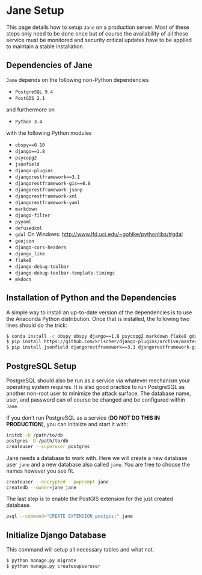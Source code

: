 # Jane Setup

This page details how to setup `Jane` on a production server. Most of these
steps only need to be done once but of course the availability of all these
service must be monitored and security critical updates have to be applied to
maintain a stable installation.

## Dependencies of Jane

`Jane` depends on the following non-Python dependencies

* `PostgreSQL 9.4`
* `PostGIS 2.1`

and furthermore on

* `Python 3.4`

with the following Python modules

* `obspy==0.10`
* `django==1.8`
* `psycopg2`
* `jsonfield`
* `django-plugins`
* `djangorestframework==3.1`
* `djangorestframework-gis==0.8`
* `djangorestframework-jsonp`
* `djangorestframework-xml`
* `djangorestframework-yaml`
* `markdown`
* `django-filter`
* `pyyaml`
* `defusedxml`
* `gdal`  On Windows: http://www.lfd.uci.edu/~gohlke/pythonlibs/#gdal
* `geojson`
* `django-cors-headers`
* `django_like`
* `flake8`
* `django-debug-toolbar`
* `django-debug-toolbar-template-timings`
* `mkdocs`


## Installation of Python and the Dependencies

A simple way to install an up-to-date version of the dependencies is to use the Anaconda Python distribution. Once that is installed, the following two lines should do the trick:

```bash
$ conda install -c obspy obspy django==1.8 psycopg2 markdown flake8 gdal pyyaml
$ pip install https://github.com/krischer/django-plugins/archive/master.zip
$ pip install jsonfield djangorestframework==3.1 djangorestframework-gis==0.8 defusedxml geojson django-cors-headers django_like django-debug-toolbar django-debug-toolbar-template-timings
```


## PostgreSQL Setup

PostgreSQL should also be run as a service via whatever mechanism your
operating system requires. It is also good practice to run PostgreSQL as
another non-root user to minimize the attack surface. The database name, user,
and password can of course be changed and be configured within `Jane`.

If you don't run PostgreSQL as a service (**DO NOT DO THIS IN PRODUCTION**),
you can initalize and start it with:

```bash
initdb -D /path/to/db
postgres -D /path/to/db
createuser --superuser postgres
```

Jane needs a database to work with. Here we will create a new database user
`jane` and a new database also called `jane`. You are free to choose the names
however you see fit.

```bash
createuser --encrypted --pwprompt jane
createdb --owner=jane jane
```

The last step is to enable the PostGIS extension for the just created database.

```bash
psql --command="CREATE EXTENSION postgis;" jane
```


## Initialize Django Database

This command will setup all necessary tables and what not.

```bash
$ python manage.py migrate
$ python manage.py createsupseruser
```
